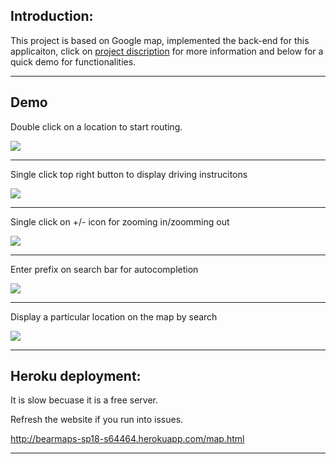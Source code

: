 Introduction:
------------

This project is based on Google map, implemented the back-end for this applicaiton, click on [project discription](https://sp18.datastructur.es/materials/proj/proj3/proj3) for more information and below for a quick demo for functionalities.

-----------------------------------------------------------------------------------------------
Demo
----

Double click on a location to start routing.

![](https://media.giphy.com/media/PO8GNHTTYiWrp71yj9/giphy.gif)

-----------------------------------------------------------------------------------------------

Single click top right button to display driving instrucitons

![](https://media.giphy.com/media/ZYaqwi2WcdoPpMPsGV/giphy.gif)

-----------------------------------------------------------------------------------------------

Single click on +/- icon for zooming in/zoomming out

![](https://media.giphy.com/media/CeNAJPGCcXH696WCYk/giphy.gif)

-----------------------------------------------------------------------------------------------

Enter prefix on search bar for autocompletion

![](https://media.giphy.com/media/27HMEPwVBxnZNukAps/giphy.gif)

-----------------------------------------------------------------------------------------------

Display a particular location on the map by search

![](https://media.giphy.com/media/y1N20NLduCJEuoQWM1/giphy.gif)

-----------------------------------------------------------------------------------------------

Heroku deployment:
------------------

It is slow becuase it is a free server.

Refresh the website if you run into issues. 

http://bearmaps-sp18-s64464.herokuapp.com/map.html

-----------------------------------------------------------------------------------------------

